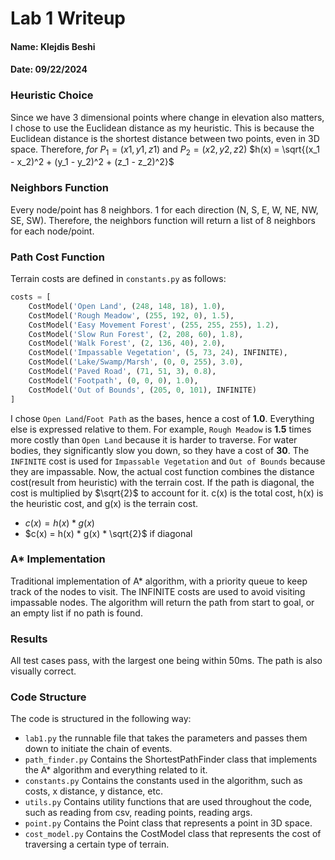 # Lab 1 Writeup
#### Name: Klejdis Beshi 
#### Date: 09/22/2024

### Heuristic Choice
Since we have 3 dimensional points where change in elevation also matters,
I chose to use the Euclidean distance as my heuristic. This is because the
Euclidean distance is the shortest distance between two points, even in 3D space.
Therefore, $for$ $P_1 = (x1, y1, z1)$ and $P_2 = (x2, y2, z2)$
$h(x) = \sqrt{(x_1 - x_2)^2 + (y_1 - y_2)^2 + (z_1 - z_2)^2}$

### Neighbors Function
Every node/point has 8 neighbors. 1 for each direction (N, S, E, W, NE, NW, SE, SW).
Therefore, the neighbors function will return a list of 8 neighbors for each node/point.

### Path Cost Function
Terrain costs are defined in `constants.py` as follows:
```python
costs = [
    CostModel('Open Land', (248, 148, 18), 1.0),
    CostModel('Rough Meadow', (255, 192, 0), 1.5),
    CostModel('Easy Movement Forest', (255, 255, 255), 1.2),
    CostModel('Slow Run Forest', (2, 208, 60), 1.8),
    CostModel('Walk Forest', (2, 136, 40), 2.0),
    CostModel('Impassable Vegetation', (5, 73, 24), INFINITE),
    CostModel('Lake/Swamp/Marsh', (0, 0, 255), 3.0),
    CostModel('Paved Road', (71, 51, 3), 0.8),
    CostModel('Footpath', (0, 0, 0), 1.0),
    CostModel('Out of Bounds', (205, 0, 101), INFINITE)
]
```
I chose `Open Land`/`Foot Path` as the bases, hence a cost of **1.0**. Everything else is expressed
relative to them. For example, `Rough Meadow` is **1.5** times more costly than `Open Land` because
it is harder to traverse. For water bodies, they significantly slow you down, so they have a cost of **30**.
The `INFINITE` cost is used for `Impassable Vegetation` and `Out of Bounds`
because they are impassable.
Now, the actual cost function combines the distance cost(result from heuristic) with the terrain cost. If the
path is diagonal, the cost is multiplied by $\sqrt{2}$ to account for it.
c(x) is the total cost, h(x) is the heuristic cost, and g(x) is the terrain cost.
* $c(x) = h(x) * g(x)$ 
* $c(x) = h(x) * g(x) * \sqrt{2}$ if diagonal

### A* Implementation
Traditional implementation of A* algorithm, with a priority queue to keep track of the nodes to visit. The INFINITE
costs are used to avoid visiting impassable nodes. The algorithm will return the path from start to goal, or an empty
list if no path is found.

### Results
All test cases pass, with the largest one being within 50ms. The path is also visually correct.

### Code Structure
The code is structured in the following way:
- `lab1.py` the runnable file that takes the parameters and passes them down to initiate the chain of events.
- `path_finder.py` Contains the ShortestPathFinder class that implements the A* algorithm and everything related to it.
- `constants.py` Contains the constants used in the algorithm, such as costs, x distance, y distance, etc.
- `utils.py` Contains utility functions that are used throughout the code, such as reading from csv, reading points, reading args.
- `point.py` Contains the Point class that represents a point in 3D space.
- `cost_model.py` Contains the CostModel class that represents the cost of traversing a certain type of terrain.